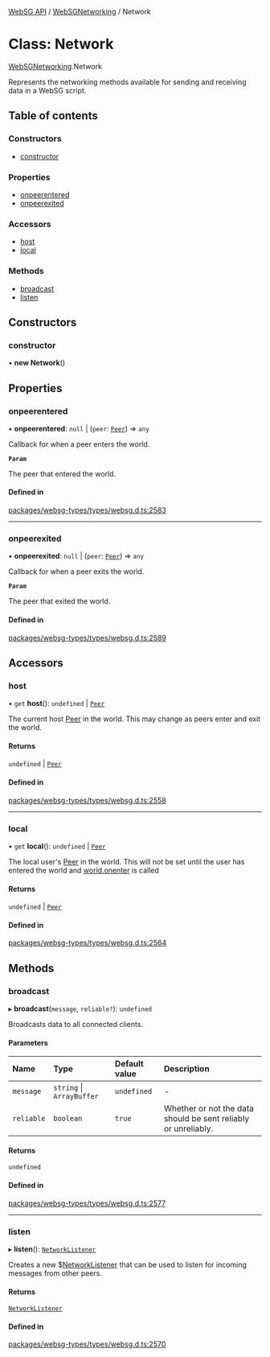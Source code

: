 [WebSG API](../README.md) / [WebSGNetworking](../modules/WebSGNetworking.md) / Network

# Class: Network

[WebSGNetworking](../modules/WebSGNetworking.md).Network

Represents the networking methods available
for sending and receiving data in a WebSG script.

## Table of contents

### Constructors

- [constructor](WebSGNetworking.Network.md#constructor)

### Properties

- [onpeerentered](WebSGNetworking.Network.md#onpeerentered)
- [onpeerexited](WebSGNetworking.Network.md#onpeerexited)

### Accessors

- [host](WebSGNetworking.Network.md#host)
- [local](WebSGNetworking.Network.md#local)

### Methods

- [broadcast](WebSGNetworking.Network.md#broadcast)
- [listen](WebSGNetworking.Network.md#listen)

## Constructors

### constructor

• **new Network**()

## Properties

### onpeerentered

• **onpeerentered**: ``null`` \| (`peer`: [`Peer`](WebSGNetworking.Peer.md)) => `any`

Callback for when a peer enters the world.

**`Param`**

The peer that entered the world.

#### Defined in

[packages/websg-types/types/websg.d.ts:2583](https://github.com/thirdroom/thirdroom/blob/972fa72b/packages/websg-types/types/websg.d.ts#L2583)

___

### onpeerexited

• **onpeerexited**: ``null`` \| (`peer`: [`Peer`](WebSGNetworking.Peer.md)) => `any`

Callback for when a peer exits the world.

**`Param`**

The peer that exited the world.

#### Defined in

[packages/websg-types/types/websg.d.ts:2589](https://github.com/thirdroom/thirdroom/blob/972fa72b/packages/websg-types/types/websg.d.ts#L2589)

## Accessors

### host

• `get` **host**(): `undefined` \| [`Peer`](WebSGNetworking.Peer.md)

The current host [Peer](WebSGNetworking.Peer.md) in the world. This may change
as peers enter and exit the world.

#### Returns

`undefined` \| [`Peer`](WebSGNetworking.Peer.md)

#### Defined in

[packages/websg-types/types/websg.d.ts:2558](https://github.com/thirdroom/thirdroom/blob/972fa72b/packages/websg-types/types/websg.d.ts#L2558)

___

### local

• `get` **local**(): `undefined` \| [`Peer`](WebSGNetworking.Peer.md)

The local user's [Peer](WebSGNetworking.Peer.md) in the world. This will not be set
until the user has entered the world and [world.onenter](WebSG.World.md#onenter) is called

#### Returns

`undefined` \| [`Peer`](WebSGNetworking.Peer.md)

#### Defined in

[packages/websg-types/types/websg.d.ts:2564](https://github.com/thirdroom/thirdroom/blob/972fa72b/packages/websg-types/types/websg.d.ts#L2564)

## Methods

### broadcast

▸ **broadcast**(`message`, `reliable?`): `undefined`

Broadcasts data to all connected clients.

#### Parameters

| Name | Type | Default value | Description |
| :------ | :------ | :------ | :------ |
| `message` | `string` \| `ArrayBuffer` | `undefined` | - |
| `reliable` | `boolean` | `true` | Whether or not the data should be sent reliably or unreliably. |

#### Returns

`undefined`

#### Defined in

[packages/websg-types/types/websg.d.ts:2577](https://github.com/thirdroom/thirdroom/blob/972fa72b/packages/websg-types/types/websg.d.ts#L2577)

___

### listen

▸ **listen**(): [`NetworkListener`](WebSGNetworking.NetworkListener.md)

Creates a new $[NetworkListener](WebSGNetworking.NetworkListener.md) that can be used to listen for
incoming messages from other peers.

#### Returns

[`NetworkListener`](WebSGNetworking.NetworkListener.md)

#### Defined in

[packages/websg-types/types/websg.d.ts:2570](https://github.com/thirdroom/thirdroom/blob/972fa72b/packages/websg-types/types/websg.d.ts#L2570)
